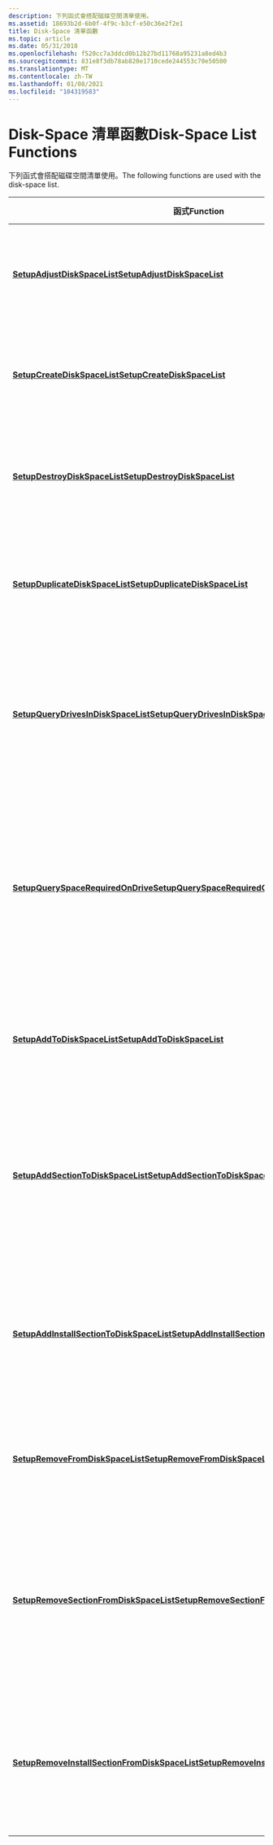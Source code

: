```yaml
---
description: 下列函式會搭配磁碟空間清單使用。
ms.assetid: 18693b2d-6b0f-4f9c-b3cf-e50c36e2f2e1
title: Disk-Space 清單函數
ms.topic: article
ms.date: 05/31/2018
ms.openlocfilehash: f520cc7a3ddcd0b12b27bd11768a95231a8ed4b3
ms.sourcegitcommit: 831e8f3db78ab820e1710cede244553c70e50500
ms.translationtype: MT
ms.contentlocale: zh-TW
ms.lasthandoff: 01/08/2021
ms.locfileid: "104319583"
---
```

# <a name="disk-space-list-functions"></a><span data-ttu-id="398bd-103">Disk-Space 清單函數</span><span class="sxs-lookup"><span data-stu-id="398bd-103">Disk-Space List Functions</span></span>

<span data-ttu-id="398bd-104">下列函式會搭配磁碟空間清單使用。</span><span class="sxs-lookup"><span data-stu-id="398bd-104">The following functions are used with the disk-space list.</span></span>



| <span data-ttu-id="398bd-105">函式</span><span class="sxs-lookup"><span data-stu-id="398bd-105">Function</span></span>                                                                                         | <span data-ttu-id="398bd-106">描述</span><span class="sxs-lookup"><span data-stu-id="398bd-106">Description</span></span>                                                                                                                          |
|--------------------------------------------------------------------------------------------------|--------------------------------------------------------------------------------------------------------------------------------------|
| [<span data-ttu-id="398bd-107">**SetupAdjustDiskSpaceList**</span><span class="sxs-lookup"><span data-stu-id="398bd-107">**SetupAdjustDiskSpaceList**</span></span>](/windows/desktop/api/Setupapi/nf-setupapi-setupadjustdiskspacelista)                                     | <span data-ttu-id="398bd-108">調整指定磁片磁碟機所需的空間量。</span><span class="sxs-lookup"><span data-stu-id="398bd-108">Adjusts the amount of required space for a specified drive.</span></span>                                                                          |
| [<span data-ttu-id="398bd-109">**SetupCreateDiskSpaceList**</span><span class="sxs-lookup"><span data-stu-id="398bd-109">**SetupCreateDiskSpaceList**</span></span>](/windows/desktop/api/Setupapi/nf-setupapi-setupcreatediskspacelista)                                     | <span data-ttu-id="398bd-110">建立磁碟空間清單，並將資源配置給它。</span><span class="sxs-lookup"><span data-stu-id="398bd-110">Creates a disk-space list and allocates resources to it.</span></span>                                                                             |
| [<span data-ttu-id="398bd-111">**SetupDestroyDiskSpaceList**</span><span class="sxs-lookup"><span data-stu-id="398bd-111">**SetupDestroyDiskSpaceList**</span></span>](/windows/desktop/api/Setupapi/nf-setupapi-setupdestroydiskspacelist)                                   | <span data-ttu-id="398bd-112">終結磁碟空間清單，釋放配置給它的資源。</span><span class="sxs-lookup"><span data-stu-id="398bd-112">Destroys a disk-space list, freeing the resources allocated to it.</span></span>                                                                   |
| [<span data-ttu-id="398bd-113">**SetupDuplicateDiskSpaceList**</span><span class="sxs-lookup"><span data-stu-id="398bd-113">**SetupDuplicateDiskSpaceList**</span></span>](/windows/desktop/api/Setupapi/nf-setupapi-setupduplicatediskspacelista)                               | <span data-ttu-id="398bd-114">將磁碟空間清單複製為新的獨立磁碟空間清單。</span><span class="sxs-lookup"><span data-stu-id="398bd-114">Duplicates a disk-space list as a new independent disk-space list.</span></span>                                                                   |
| [<span data-ttu-id="398bd-115">**SetupQueryDrivesInDiskSpaceList**</span><span class="sxs-lookup"><span data-stu-id="398bd-115">**SetupQueryDrivesInDiskSpaceList**</span></span>](/windows/desktop/api/Setupapi/nf-setupapi-setupquerydrivesindiskspacelista)                       | <span data-ttu-id="398bd-116">針對 [磁碟空間] 清單中所列的所有磁片磁碟機，以磁片磁碟機規格填滿緩衝區。</span><span class="sxs-lookup"><span data-stu-id="398bd-116">Fills a buffer with the drive specifications for all the drives listed in the disk-space list.</span></span>                                       |
| [<span data-ttu-id="398bd-117">**SetupQuerySpaceRequiredOnDrive**</span><span class="sxs-lookup"><span data-stu-id="398bd-117">**SetupQuerySpaceRequiredOnDrive**</span></span>](/windows/desktop/api/Setupapi/nf-setupapi-setupqueryspacerequiredondrivea)                         | <span data-ttu-id="398bd-118">傳回在 [磁碟空間] 清單中所列的特定磁片磁碟機上完成檔案作業所需的磁碟空間總量。</span><span class="sxs-lookup"><span data-stu-id="398bd-118">Returns the total amount of disk space required to complete the file operations on a particular drive listed in the disk-space list.</span></span> |
| [<span data-ttu-id="398bd-119">**SetupAddToDiskSpaceList**</span><span class="sxs-lookup"><span data-stu-id="398bd-119">**SetupAddToDiskSpaceList**</span></span>](/windows/desktop/api/Setupapi/nf-setupapi-setupaddtodiskspacelista)                                       | <span data-ttu-id="398bd-120">將檔案複製或刪除操作新增至磁碟空間清單。</span><span class="sxs-lookup"><span data-stu-id="398bd-120">Adds a file copy or delete operation to the disk-space list.</span></span>                                                                         |
| [<span data-ttu-id="398bd-121">**SetupAddSectionToDiskSpaceList**</span><span class="sxs-lookup"><span data-stu-id="398bd-121">**SetupAddSectionToDiskSpaceList**</span></span>](/windows/desktop/api/Setupapi/nf-setupapi-setupaddsectiontodiskspacelista)                         | <span data-ttu-id="398bd-122">將 INF 檔案的 [ **複製** 檔案] 或 [ **刪除** 檔案] 區段中的所有檔案作業新增至磁碟空間清單。</span><span class="sxs-lookup"><span data-stu-id="398bd-122">Adds all the file operations in a **Copy Files** or **Delete Files** section of an INF file to a disk-space list.</span></span>                    |
| [<span data-ttu-id="398bd-123">**SetupAddInstallSectionToDiskSpaceList**</span><span class="sxs-lookup"><span data-stu-id="398bd-123">**SetupAddInstallSectionToDiskSpaceList**</span></span>](/windows/desktop/api/Setupapi/nf-setupapi-setupaddinstallsectiontodiskspacelista)           | <span data-ttu-id="398bd-124">將 INF 檔案的 [ **安裝** ] 區段中的所有檔案作業新增至 [磁碟空間] 清單。</span><span class="sxs-lookup"><span data-stu-id="398bd-124">Adds all the file operations in an **Install** section of an INF file to the disk-space list.</span></span>                                        |
| [<span data-ttu-id="398bd-125">**SetupRemoveFromDiskSpaceList**</span><span class="sxs-lookup"><span data-stu-id="398bd-125">**SetupRemoveFromDiskSpaceList**</span></span>](/windows/desktop/api/Setupapi/nf-setupapi-setupremovefromdiskspacelista)                             | <span data-ttu-id="398bd-126">從磁碟空間清單中移除檔案複製或刪除操作。</span><span class="sxs-lookup"><span data-stu-id="398bd-126">Removes a file copy or delete operation from a disk-space list.</span></span>                                                                      |
| [<span data-ttu-id="398bd-127">**SetupRemoveSectionFromDiskSpaceList**</span><span class="sxs-lookup"><span data-stu-id="398bd-127">**SetupRemoveSectionFromDiskSpaceList**</span></span>](/windows/desktop/api/Setupapi/nf-setupapi-setupremovesectionfromdiskspacelista)               | <span data-ttu-id="398bd-128">從磁碟空間清單中移除 INF 檔案的 [ **複製** 檔案] 或 [ **刪除** 檔案] 區段中的所有檔案作業。</span><span class="sxs-lookup"><span data-stu-id="398bd-128">Removes all the file operations in a **Copy Files** or **Delete Files** section of an INF file from a disk-space list.</span></span>               |
| [<span data-ttu-id="398bd-129">**SetupRemoveInstallSectionFromDiskSpaceList**</span><span class="sxs-lookup"><span data-stu-id="398bd-129">**SetupRemoveInstallSectionFromDiskSpaceList**</span></span>](/windows/desktop/api/Setupapi/nf-setupapi-setupremoveinstallsectionfromdiskspacelista) | <span data-ttu-id="398bd-130">從磁碟空間清單中移除 INF 檔案的 [ **安裝** ] 區段中的所有檔案作業。</span><span class="sxs-lookup"><span data-stu-id="398bd-130">Removes all the file operations in the **Install** section of an INF file from the disk-space list.</span></span>                                  |



 

 

 



